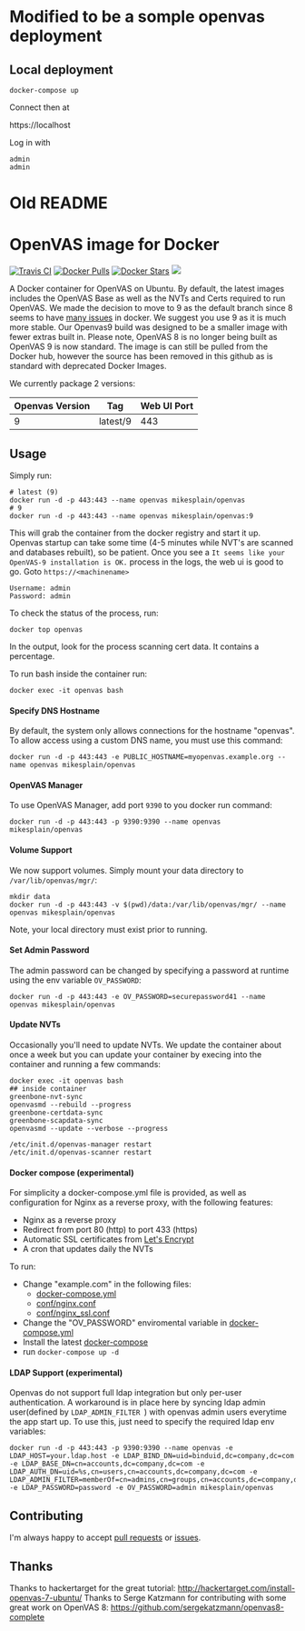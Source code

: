 # Modified to be a somple openvas deployment


## Local deployment

```
docker-compose up
```

Connect then at

https://localhost

Log in with
```
admin
admin
```





# Old README

OpenVAS image for Docker
==============

[![Travis CI](https://img.shields.io/travis/mikesplain/openvas-docker/master.svg)](https://travis-ci.org/mikesplain/openvas-docker/branches) [![Docker Pulls](https://img.shields.io/docker/pulls/mikesplain/openvas.svg)](https://hub.docker.com/r/mikesplain/openvas/) [![Docker Stars](https://img.shields.io/docker/stars/mikesplain/openvas.svg)](https://hub.docker.com/r/mikesplain/openvas/) [![](https://images.microbadger.com/badges/image/mikesplain/openvas.svg)](https://microbadger.com/images/mikesplain/openvas "Get your own image badge on microbadger.com")

A Docker container for OpenVAS on Ubuntu.  By default, the latest images includes the OpenVAS Base as well as the NVTs and Certs required to run OpenVAS.  We made the decision to move to 9 as the default branch since 8 seems to have [many issues](https://github.com/mikesplain/openvas-docker/issues/84) in docker.  We suggest you use 9 as it is much more stable. Our Openvas9 build was designed to be a smaller image with fewer extras built in. Please note, OpenVAS 8 is no longer being built as OpenVAS 9 is now standard.  The image is can still be pulled from the Docker hub, however the source has been removed in this github as is standard with deprecated Docker Images.

We currently package 2 versions:

| Openvas Version | Tag     | Web UI Port |
|-----------------|---------|-------------|
| 9               | latest/9| 443        |



Usage
-----

Simply run:

```
# latest (9)
docker run -d -p 443:443 --name openvas mikesplain/openvas
# 9
docker run -d -p 443:443 --name openvas mikesplain/openvas:9
```

This will grab the container from the docker registry and start it up.  Openvas startup can take some time (4-5 minutes while NVT's are scanned and databases rebuilt), so be patient.  Once you see a `It seems like your OpenVAS-9 installation is OK.` process in the logs, the web ui is good to go.  Goto `https://<machinename>`

```
Username: admin
Password: admin
```

To check the status of the process, run:

```
docker top openvas
```

In the output, look for the process scanning cert data.  It contains a percentage.

To run bash inside the container run:

```
docker exec -it openvas bash
```

#### Specify DNS Hostname
By default, the system only allows connections for the hostname "openvas".  To allow access using a custom DNS name, you must use this command:

```
docker run -d -p 443:443 -e PUBLIC_HOSTNAME=myopenvas.example.org --name openvas mikesplain/openvas
```

#### OpenVAS Manager
To use OpenVAS Manager, add port `9390` to you docker run command:
```
docker run -d -p 443:443 -p 9390:9390 --name openvas mikesplain/openvas
```

#### Volume Support
We now support volumes. Simply mount your data directory to `/var/lib/openvas/mgr/`:
```
mkdir data
docker run -d -p 443:443 -v $(pwd)/data:/var/lib/openvas/mgr/ --name openvas mikesplain/openvas
```
Note, your local directory must exist prior to running.

#### Set Admin Password
The admin password can be changed by specifying a password at runtime using the env variable `OV_PASSWORD`:
```
docker run -d -p 443:443 -e OV_PASSWORD=securepassword41 --name openvas mikesplain/openvas
```
#### Update NVTs
Occasionally you'll need to update NVTs. We update the container about once a week but you can update your container by execing into the container and running a few commands:
```
docker exec -it openvas bash
## inside container
greenbone-nvt-sync
openvasmd --rebuild --progress
greenbone-certdata-sync
greenbone-scapdata-sync
openvasmd --update --verbose --progress

/etc/init.d/openvas-manager restart
/etc/init.d/openvas-scanner restart
```
#### Docker compose (experimental)

For simplicity a docker-compose.yml file is provided, as well as configuration for Nginx as a reverse proxy, with the following features:

* Nginx as a reverse proxy
* Redirect from port 80 (http) to port 433 (https)
* Automatic SSL certificates from [Let's Encrypt](https://letsencrypt.org/)
* A cron that updates daily the NVTs

To run:

* Change "example.com" in the following files:
  * [docker-compose.yml](docker-compose.yml)
  * [conf/nginx.conf](conf/nginx.conf)
  * [conf/nginx_ssl.conf](conf/nginx_ssl.conf)
* Change the "OV_PASSWORD" enviromental variable in [docker-compose.yml](docker-compose.yml)
* Install the latest [docker-compose](https://docs.docker.com/compose/install/)
* run `docker-compose up -d`

#### LDAP Support (experimental)
Openvas do not support full ldap integration but only per-user authentication. A workaround is in place here by syncing ldap admin user(defined by `LDAP_ADMIN_FILTER `) with openvas admin users everytime the app start up.  To use this, just need to specify the required ldap env variables:
```
docker run -d -p 443:443 -p 9390:9390 --name openvas -e LDAP_HOST=your.ldap.host -e LDAP_BIND_DN=uid=binduid,dc=company,dc=com -e LDAP_BASE_DN=cn=accounts,dc=company,dc=com -e LDAP_AUTH_DN=uid=%s,cn=users,cn=accounts,dc=company,dc=com -e LDAP_ADMIN_FILTER=memberOf=cn=admins,cn=groups,cn=accounts,dc=company,dc=com -e LDAP_PASSWORD=password -e OV_PASSWORD=admin mikesplain/openvas 
```

Contributing
------------

I'm always happy to accept [pull requests](https://github.com/mikesplain/openvas-docker/pulls) or [issues](https://github.com/mikesplain/openvas-docker/issues).

Thanks
------
Thanks to hackertarget for the great tutorial: http://hackertarget.com/install-openvas-7-ubuntu/
Thanks to Serge Katzmann for contributing with some great work on OpenVAS 8: https://github.com/sergekatzmann/openvas8-complete
